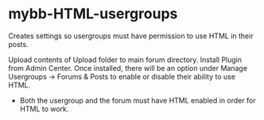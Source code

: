 mybb-HTML-usergroups
====================

Creates settings so usergroups must have permission to use HTML in their posts.

Upload contents of Upload folder to main forum directory. Install Plugin from Admin Center. Once installed, there will be an option under Manage Usergroups -> Forums & Posts to enable or disable their ability to use HTML.

* Both the usergroup and the forum must have HTML enabled in order for HTML to work.
